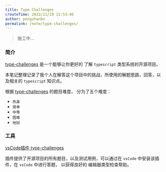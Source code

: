```yaml
---
title: Type Challenges
createTime: 2022/11/29 11:53:46
author: pengzhanbo
permalink: /note/type-challenges/
---
```


> 施工中...

### 简介

[type-challenges](https://github.com/type-challenges/type-challenges) 是一个能够让你更好的
了解 `typescript` 类型系统的开源项目。

本笔记整理记录了我个人在解答这个项目中的挑战，所使用的解题思路，回答，以及相关的 `typescript` 知识点。

根据 [type-challenges](https://github.com/type-challenges/type-challenges) 的题目难度，
分为了五个难度：
- `热身`
- `简单`
- `中等`
- `困难`
- `地狱`

### 工具

[vsCode插件 type-challenges](https://marketplace.visualstudio.com/items?itemName=YRM.type-challenges)

插件提供了开源项目的所有题目，以及测试用例，可以通过在 `vsCode` 中安装该插件，在 `vsCode` 中进行答题，
以获得良好的 编辑器类型检查帮助。
